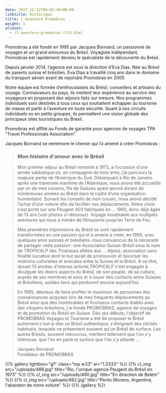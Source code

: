 ```yaml
---
date: 2017-12-12T00:02:46+08:00
linktitle: Historique
title: L'Aventure Promobras
weight: 1
aliases:
  - /l-aventure-promobras-fr13.html
---
```

Promobras a été fondé en 1995 par Jacques Bornand, un passionné de voyages et un grand amoureux du Brésil.
Voyagiste indépendant, Promobras est rapidement devenu le spécialiste de la découverte du Brésil.

Depuis janvier 2014, l’agence est sous la direction d’Eva Dias. Née au Brésil de parents suisse et brésilien, Eva Dias a travaillé cinq ans dans le domaine du transport aérien avant de rejoindre Promobras en 2005.

Notre équipe est formée d’enthousiastes du Brésil, conseillers et artisans du voyage. Connaisseurs du pays, ils mettent leur expérience au service des voyageurs en proposant des séjours faits sur mesure. Nos programmes individuels sont destinés à tous ceux qui souhaitent échapper au tourisme de masse et partir à l’aventure en toute sécurité. Quant à nos circuits individuels ou en petits groupes, ils permettent une vision globale des principaux sites touristiques du Brésil.

Promobras est affilié au Fonds de garantie pour agences de voyages TPA "Travel Professionals Association".


Jacques Bornand se remémore le chemin qui l’a amené à créer Promobras :

> ### Mon histoire d'amour avec le Brésil


> Mon premier séjour au Brésil remonte à 1973, à l’occasion d’une année sabbatique où, en compagnie de trois amis, j’ai parcouru la majeure partie de l’Amérique du Sud.
Débarquant à Rio de Janeiro après une traversée maritime de l’Atlantique, nous avons été accueillis par un de mes cousins, fils de Suisses ayant œuvré durant de nombreuses années au Brésil dans le cadre d’une organisation humanitaire. Suivant les conseils de mon cousin, nous avons décidé l’achat d’une voiture afin de faciliter nos déplacements. Notre choix s’est porté sur une Peugeot 403 fabriquée en ... 1960, donc déjà âgée de 13 ans (voir photos ci-dessous).
Voyage inoubliable aux multiples aventures qui nous a menés de l’Amazonie jusqu’en Terre de Feu.


> Mes premières impressions du Brésil se sont rapidement transformées en une passion qui m'a amené à créer, en 1985, avec quelques amis suisses et brésiliens –tous convaincus de la nécessité de partager cette passion- une Association Suisse-Brésil sous le nom de TROPICALP (les Tropiques alliées aux … Alpes), association sans finalité lucrative dont le but serait de promouvoir et favoriser les relations culturelles et amicales entre la Suisse et le Brésil. A ce titre, durant 13 années d'intense activité,TROPICALP s'est engagée à divulguer les divers aspects du Brésil, de son peuple, de sa culture, auprès de ses membres et amis et à nouer des contacts entre Suisses et Brésiliens, solides liens qui perdurent encore aujourd'hui.


> En 1995, désireux de faire profiter le maximum de personnes des connaissances acquises lors de mes fréquents déplacements au Brésil ainsi que des inombrables et fructueux contacts établis avec des citoyens brésiliens, j'ai fondé PROMOBRAS, agence de voyages et de promotion du Brésil en Suisse.
Dès ses débuts, l'objectif de PROMOBRAS Voyages et Tourisme a été de proposer le Brésil autrement c'est-à-dire un Brésil authentique, s'éloignant des clichés habituels, lesquels ne présentent souvent qu'un Brésil de surface. Les autres Brésils, souvent méconnus, méritent tellement que l'on s'y intéresse, que l'on en parle et surtout que l'on s'y attarde …


> Jacques Bornand  
> Fondateur de PROMOBRAS

{{% gallery lightbox="g1" class="top w33" ar="1.3333" %}}
  {{% cl_img src="/uploads/488.jpg" title="Rio, l'unique agence Peugeot du Brésil en 1973" %}}
  {{% cl_img src="/uploads/490.jpg" title="En direction de Belém" %}}
  {{% cl_img src="/uploads/492.jpg" title="Perito Moreno, Argentine, l'abandon de notre voiture" %}}
{{% /gallery %}}
